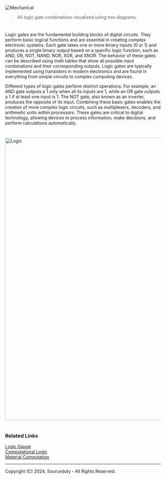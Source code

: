 ![Mechanical](https://github.com/user-attachments/assets/f3cb0aa4-e517-4190-a49c-b56396579ed9)

> All logic gate combinations visualized using tree diagrams.

#

Logic gates are the fundamental building blocks of digital circuits. They perform basic logical functions and are essential in creating complex electronic systems. Each gate takes one or more binary inputs (0 or 1) and produces a single binary output based on a specific logic function, such as AND, OR, NOT, NAND, NOR, XOR, and XNOR. The behavior of these gates can be described using truth tables that show all possible input combinations and their corresponding outputs. Logic gates are typically implemented using transistors in modern electronics and are found in everything from simple circuits to complex computing devices.

Different types of logic gates perform distinct operations. For example, an AND gate outputs a 1 only when all its inputs are 1, while an OR gate outputs a 1 if at least one input is 1. The NOT gate, also known as an inverter, produces the opposite of its input. Combining these basic gates enables the creation of more complex logic circuits, such as multiplexers, decoders, and arithmetic units within processors. These gates are critical to digital technology, allowing devices to process information, make decisions, and perform calculations automatically.

#

<img width="914" alt="Logic" src="https://github.com/user-attachments/assets/855ef479-b7f8-4c11-8e25-dfe924c6e1c7">

#
### Related Links

[Logic Gauge](https://github.com/sourceduty/Logic_Gauge)
<br>
[Computational Logic](https://github.com/sourceduty/Computational_Logic)
<br>
[Material Computation](https://github.com/sourceduty/Material_Computation)

***
Copyright (C) 2024, Sourceduty - All Rights Reserved.
